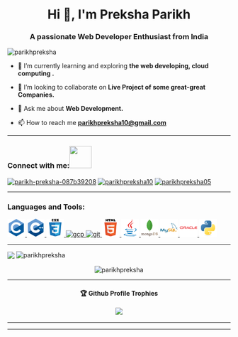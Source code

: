 <h1 align="center">Hi 👋, I'm Preksha Parikh</h1>
<h3 align="center">A passionate Web Developer Enthusiast from India</h3>

<p align="left"> <img src="https://komarev.com/ghpvc/?username=parikhpreksha&label=Profile%20views&color=0e75b6&style=flat" alt="parikhpreksha" /> </p>



- 🌱 I’m currently learning and exploring **the web developing, cloud computing .**

- 👯 I’m looking to collaborate on **Live Project of some great-great Companies.**

- 💬 Ask me about **Web Development.**

- 📫 How to reach me **parikhpreksha10@gmail.com**

<hr>
<h3 align="left">Connect with me:<img src='https://raw.githubusercontent.com/ShahriarShafin/ShahriarShafin/main/Assets/handshake.gif' width="50px" height="50px"></h3>
<p align="left">
<a href="https://www.linkedin.com/in/parikh-preksha-087b39208/" target="blank"><img align="center" src="https://raw.githubusercontent.com/rahuldkjain/github-profile-readme-generator/master/src/images/icons/Social/linked-in-alt.svg" alt="parikh-preksha-087b39208" height="30" width="40" /></a>
<a href="https://www.hackerrank.com/parikhpreksha10" target="blank"><img align="center" src="https://raw.githubusercontent.com/rahuldkjain/github-profile-readme-generator/master/src/images/icons/Social/hackerrank.svg" alt="parikhpreksha10" height="30" width="40" /></a>
<a href="https://leetcode.com/parikhpreksha05/" target="blank"><img align="center" src="https://raw.githubusercontent.com/rahuldkjain/github-profile-readme-generator/master/src/images/icons/Social/leet-code.svg" alt="parikhpreksha05" height="30" width="40" /></a>
</p>

<hr>
<h3 align="left">Languages and Tools:</h3>
<p align="left"> <a href="https://www.cprogramming.com/" target="_blank" rel="noreferrer"> <img src="https://raw.githubusercontent.com/devicons/devicon/master/icons/c/c-original.svg" alt="c" width="40" height="40"/> </a> <a href="https://www.w3schools.com/cpp/" target="_blank" rel="noreferrer"> <img src="https://raw.githubusercontent.com/devicons/devicon/master/icons/cplusplus/cplusplus-original.svg" alt="cplusplus" width="40" height="40"/> </a> <a href="https://www.w3schools.com/css/" target="_blank" rel="noreferrer"> <img src="https://raw.githubusercontent.com/devicons/devicon/master/icons/css3/css3-original-wordmark.svg" alt="css3" width="40" height="40"/> </a>  <a href="https://cloud.google.com" target="_blank" rel="noreferrer"> <img src="https://www.vectorlogo.zone/logos/google_cloud/google_cloud-icon.svg" alt="gcp" width="40" height="40"/> </a> <a href="https://git-scm.com/" target="_blank" rel="noreferrer"> <img src="https://www.vectorlogo.zone/logos/git-scm/git-scm-icon.svg" alt="git" width="40" height="40"/> </a> <a href="https://www.w3.org/html/" target="_blank" rel="noreferrer"> <img src="https://raw.githubusercontent.com/devicons/devicon/master/icons/html5/html5-original-wordmark.svg" alt="html5" width="40" height="40"/> </a> <a href="https://www.java.com" target="_blank" rel="noreferrer"> <img src="https://raw.githubusercontent.com/devicons/devicon/master/icons/java/java-original.svg" alt="java" width="40" height="40"/> </a>  <a href="https://www.mongodb.com/" target="_blank" rel="noreferrer"> <img src="https://raw.githubusercontent.com/devicons/devicon/master/icons/mongodb/mongodb-original-wordmark.svg" alt="mongodb" width="40" height="40"/> </a> <a href="https://www.mysql.com/" target="_blank" rel="noreferrer"> <img src="https://raw.githubusercontent.com/devicons/devicon/master/icons/mysql/mysql-original-wordmark.svg" alt="mysql" width="40" height="40"/> </a> <a href="https://www.oracle.com/" target="_blank" rel="noreferrer"> <img src="https://raw.githubusercontent.com/devicons/devicon/master/icons/oracle/oracle-original.svg" alt="oracle" width="40" height="40"/> </a> <a href="https://www.python.org" target="_blank" rel="noreferrer"> <img src="https://raw.githubusercontent.com/devicons/devicon/master/icons/python/python-original.svg" alt="python" width="40" height="40"/> </a> </p>

<hr>
<!-- <h3 align="left">🏆 Github Profile Trophies:</h3>
<p align="left"> <a href="https://github.com/ryo-ma/github-profile-trophy"><img src="https://github-profile-trophy.vercel.app/?username=parikhpreksha&theme=monokai&row=1&no-frame=true&no-bg=true/" alt="parikhpreksha" /></a> </p>

<p><img align="left" src="https://github-readme-stats.vercel.app/api/top-langs?username=parikhpreksha&count_private=true&theme=radical&layout=compact" alt="parikhpreksha" /></p>

<p>&nbsp;<img align="center" src="https://github-readme-stats.vercel.app/api?username=parikhpreksha&show_icons=true&theme=radical&count_private=true%27" alt="parikhpreksha" /></p>

<p><img align="center" src="https://github-readme-streak-stats.herokuapp.com/?user=parikhpreksha&ount_private=true&theme=radical" alt="parikhpreksha" /></p> -->
<p>
<img align="center" width="48%" src="https://github-readme-stats.vercel.app/api?username=parikhpreksha&show_icons=true&theme=radical&count_private=true%27"/>
<img align="center" width="48%" src="https://github-readme-streak-stats.herokuapp.com?user=parikhpreksha&count_private=true&theme=radical" alt="parikhpreksha"/>
</p>

 <p align="center"><img align="center" width="40%" src="https://github-readme-stats.vercel.app/api/top-langs/?username=parikhpreksha&count_private=true&theme=radical&layout=compact" alt="parikhpreksha" /></p>
 
<hr> 
<p align="center"> 
<div align="center">
  <h4>🏆 Github Profile Trophies</h4>
  <a href="https://github.com/ryo-ma/github-profile-trophy">
   <img src="https://github-profile-trophy.vercel.app/?username=parikhpreksha&theme=monokai&row=1&no-frame=true&no-bg=true/">
  </a>
</div><hr>

<hr>
